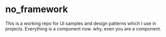 # no_framework
This is a working repo for UI samples and design patterns which I use in projects. Everything is a component now. why, even you are a component.

